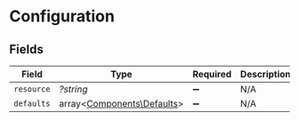 # Configuration


## Fields

| Field                                                             | Type                                                              | Required                                                          | Description                                                       | Example                                                           |
| ----------------------------------------------------------------- | ----------------------------------------------------------------- | ----------------------------------------------------------------- | ----------------------------------------------------------------- | ----------------------------------------------------------------- |
| `resource`                                                        | *?string*                                                         | :heavy_minus_sign:                                                | N/A                                                               | leads                                                             |
| `defaults`                                                        | array<[Components\Defaults](../../Models/Components/Defaults.md)> | :heavy_minus_sign:                                                | N/A                                                               |                                                                   |